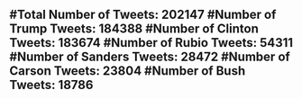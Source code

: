 #Total Number of Tweets: 202147 
#Number of Trump Tweets: 184388
#Number of Clinton Tweets: 183674
#Number of Rubio Tweets: 54311
#Number of Sanders Tweets: 28472
#Number of Carson Tweets: 23804
#Number of Bush Tweets: 18786
---
